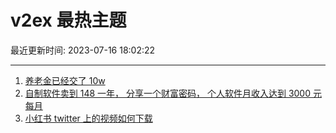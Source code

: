 # v2ex 最热主题

最近更新时间: 2023-07-16 18:02:22

--- 
1. [养老金已经交了 10w](https://www.v2ex.com/t/957087) 
2. [自制软件卖到 148 一年， 分享一个财富密码， 个人软件月收入达到 3000 元每月](https://www.v2ex.com/t/957105) 
3. [小红书 twitter 上的视频如何下载](https://www.v2ex.com/t/957096) 
